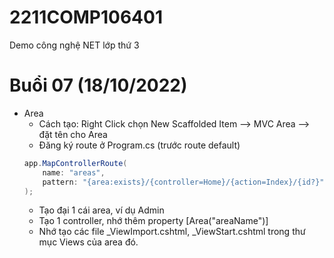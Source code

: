 # 2211COMP106401
Demo công nghệ NET lớp thứ 3

# Buổi 07 (18/10/2022)
* Area
	* Cách tạo: Right Click chọn New Scaffolded Item --> MVC Area --> đặt tên cho Area
	* Đăng ký route ở Program.cs (trước route default)
	```cs
	app.MapControllerRoute(
		name: "areas",
		pattern: "{area:exists}/{controller=Home}/{action=Index}/{id?}"
	);
	```
	* Tạo đại 1 cái area, ví dụ Admin
	* Tạo 1 controller, nhớ thêm property [Area("areaName")]
	* Nhớ tạo các file _ViewImport.cshtml, _ViewStart.cshtml trong thư mục Views của area đó.